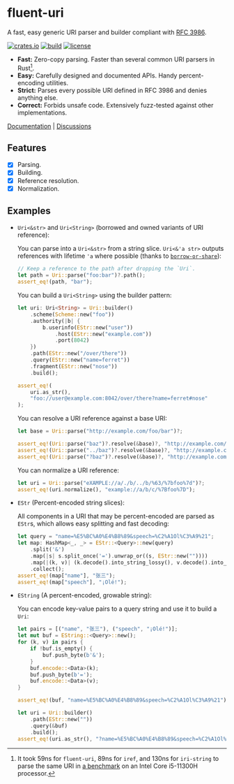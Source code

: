 # fluent-uri

A fast, easy generic URI parser and builder compliant with [RFC 3986].

[![crates.io](https://img.shields.io/crates/v/fluent-uri.svg)](https://crates.io/crates/fluent-uri)
[![build](https://img.shields.io/github/actions/workflow/status/yescallop/fluent-uri-rs/ci.yml
)](https://github.com/yescallop/fluent-uri-rs/actions/workflows/ci.yml)
[![license](https://img.shields.io/crates/l/fluent-uri.svg)](/LICENSE)

- **Fast:** Zero-copy parsing. Faster than several common URI parsers in Rust[^bench-res].
- **Easy:** Carefully designed and documented APIs. Handy percent-encoding utilities.
- **Strict:** Parses every possible URI defined in RFC 3986 and denies anything else.
- **Correct:** Forbids unsafe code. Extensively fuzz-tested against other implementations.

[Documentation](https://docs.rs/fluent-uri) | [Discussions](https://github.com/yescallop/fluent-uri-rs/discussions)

[RFC 3986]: https://datatracker.ietf.org/doc/html/rfc3986/
[^bench-res]: It took 59ns for `fluent-uri`, 89ns for `iref`, and 130ns for `iri-string` to
    parse the same URI in [a benchmark](https://github.com/yescallop/fluent-uri-rs/blob/main/bench/benches/bench.rs)
    on an Intel Core i5-11300H processor.

## Features

- [x] Parsing.
- [x] Building.
- [x] Reference resolution.
- [x] Normalization.

## Examples

- `Uri<&str>` and `Uri<String>` (borrowed and owned variants of URI reference):

    You can parse into a `Uri<&str>` from a string slice.
    `Uri<&'a str>` outputs references with lifetime `'a` where possible
    (thanks to [`borrow-or-share`](https://github.com/yescallop/borrow-or-share)):

    ```rust
    // Keep a reference to the path after dropping the `Uri`.
    let path = Uri::parse("foo:bar")?.path();
    assert_eq!(path, "bar");
    ```

    You can build a `Uri<String>` using the builder pattern:

    ```rust
    let uri: Uri<String> = Uri::builder()
        .scheme(Scheme::new("foo"))
        .authority(|b| {
            b.userinfo(EStr::new("user"))
                .host(EStr::new("example.com"))
                .port(8042)
        })
        .path(EStr::new("/over/there"))
        .query(EStr::new("name=ferret"))
        .fragment(EStr::new("nose"))
        .build();

    assert_eq!(
        uri.as_str(),
        "foo://user@example.com:8042/over/there?name=ferret#nose"
    );
    ```

    You can resolve a URI reference against a base URI:

    ```rust
    let base = Uri::parse("http://example.com/foo/bar")?;

    assert_eq!(Uri::parse("baz")?.resolve(&base)?, "http://example.com/foo/baz");
    assert_eq!(Uri::parse("../baz")?.resolve(&base)?, "http://example.com/baz");
    assert_eq!(Uri::parse("?baz")?.resolve(&base)?, "http://example.com/foo/bar?baz");
    ```

    You can normalize a URI reference:

    ```rust
    let uri = Uri::parse("eXAMPLE://a/./b/../b/%63/%7bfoo%7d")?;
    assert_eq!(uri.normalize(), "example://a/b/c/%7Bfoo%7D");
    ```

- `EStr` (Percent-encoded string slices):

    All components in a URI that may be percent-encoded are parsed as `EStr`s,
    which allows easy splitting and fast decoding:

    ```rust
    let query = "name=%E5%BC%A0%E4%B8%89&speech=%C2%A1Ol%C3%A9%21";
    let map: HashMap<_, _> = EStr::<Query>::new(query)
        .split('&')
        .map(|s| s.split_once('=').unwrap_or((s, EStr::new(""))))
        .map(|(k, v)| (k.decode().into_string_lossy(), v.decode().into_string_lossy()))
        .collect();
    assert_eq!(map["name"], "张三");
    assert_eq!(map["speech"], "¡Olé!");
    ```

- `EString` (A percent-encoded, growable string):

    You can encode key-value pairs to a query string and use it to build a `Uri`:

    ```rust
    let pairs = [("name", "张三"), ("speech", "¡Olé!")];
    let mut buf = EString::<Query>::new();
    for (k, v) in pairs {
        if !buf.is_empty() {
            buf.push_byte(b'&');
        }
        buf.encode::<Data>(k);
        buf.push_byte(b'=');
        buf.encode::<Data>(v);
    }

    assert_eq!(buf, "name=%E5%BC%A0%E4%B8%89&speech=%C2%A1Ol%C3%A9%21");

    let uri = Uri::builder()
        .path(EStr::new(""))
        .query(&buf)
        .build();
    assert_eq!(uri.as_str(), "?name=%E5%BC%A0%E4%B8%89&speech=%C2%A1Ol%C3%A9%21");
    ```
